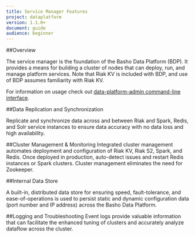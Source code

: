 ```yaml
---
title: Service Manager Features
project: dataplatform
version: 1.1.0+
document: guide
audience: beginner
---
```


[bdp cli]: http://docs.basho.com/dataplatform/1.1.0/using-dataplatform/dataplatform-commands/

##Overview

The service manager is the foundation of the Basho Data Platform (BDP). It provides a means for building a cluster of nodes that can deploy, run, and manage platform services. Note that Riak KV is included with BDP, and use of BDP assumes familiarity with Riak KV.

For information on usage check out [data-platform-admin command-line interface](LINK).

##Data Replication and Synchronization

Replicate and synchronize data across and between Riak and Spark, Redis, and Solr service instances to ensure data accuracy with no data loss and high availability.

##Cluster Management & Monitoring
Integrated cluster management automates deployment and configuration of Riak KV, Riak S2, Spark, and Redis. Once deployed in production, auto-detect issues and restart Redis instances or Spark clusters. Cluster management eliminates the need for Zookeeper.

##Internal Data Store

A built-in, distributed data store for ensuring speed, fault-tolerance, and ease-of-operations is used to persist static and dynamic configuration data (port number and IP address) across the Basho Data Platform.

##Logging and Troubleshooting
Event logs provide valuable information that can facilitate the enhanced tuning of clusters and accurately analyze dataflow across the cluster.



